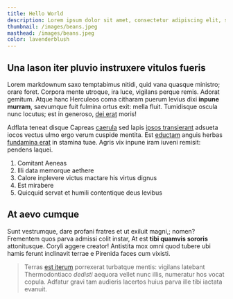 ```yaml
---
title: Hello World
description: Lorem ipsum dolor sit amet, consectetur adipiscing elit, sed do eiusmod tempor incididunt ut labore et dolore magna aliqua
thumbnail: /images/beans.jpeg
masthead: /images/beans.jpeg
color: lavenderblush
---
```


## Una Iason iter pluvio instruxere vitulos fueris

Lorem markdownum saxo temptabimus nitidi, quid vana quasque ministro; orare
foret. Corpora mente utroque, ira luce, vigilans perque remis. Adorat gemitum.
Atque hanc Herculeos coma citharam puerum levius dixi **inpune murram**,
saevumque fuit fulmina ortus exit: mella fluit. Tumidisque oscula nunc locutus;
est in generoso, [dei erat](http://cruore-passu.net/deditnomen.aspx) moris!

Adflata teneat disque Capreas [caerula](http://vivacem.org/naides-colorem) sed
lapis [ipsos transierant](http://huc.net/silvas) adsueta iocos vectus ulmo ergo
verum cuspide mentita. Est [eductam](http://nec.io/) anguis herbas [fundamina
erat](http://www.victima.com/pectorauna) in stamina tuae. Agris vix inpune iram
iuveni remisit: pendens laquei.

1. Comitant Aeneas
2. Illi data memorque aethere
3. Calore inplevere victus mactare his virtus dignus
4. Est mirabere
5. Quicquid servat et humili contentique deus levibus

## At aevo cumque

Sunt vestrumque, dare profani fratres et ut exiluit magni,; nomen? Frementem
quos parva admissi colit instar, At est **tibi quamvis sororis** attonitusque.
Coryli aggere creator! Antistita mox omni quod tubere ubi hamis ferunt
inclinavit terrae e Pirenida faces cum vixisti.

> Terras [est iterum](http://dextra.com/aere-erat) porrexerat turbatque mentis:
> vigilans latebant Thermodontiaco _dedisti_ aequora vellet nunc illis,
> numeratur hos vocat copula. Adfatur gravi tam audieris lacertos huius parva
> ille tibi iactata evanuit.
